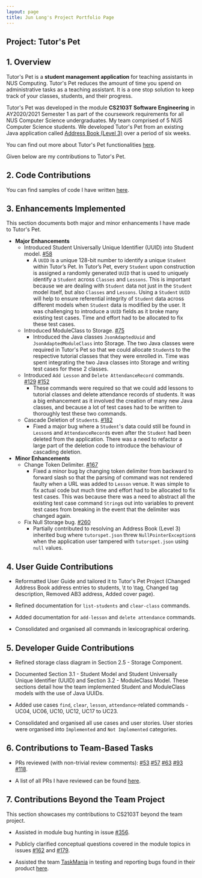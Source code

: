 ```yaml
---
layout: page
title: Jun Long's Project Portfolio Page
---
```


## Project: Tutor's Pet


## 1. Overview
Tutor's Pet is a **student management application** for teaching assistants in NUS Computing.
Tutor's Pet reduces the amount of time you spend on administrative tasks as a teaching assistant.
It is a one stop solution to keep track of your classes, students, and their progress.

Tutor's Pet was developed in the module **CS2103T Software Engineering** in AY2020/2021 Semester 1
as part of the coursework requirements for all NUS Computer Science undergraduates.
My team comprised of 5 NUS Computer Science students. We developed Tutor's Pet from an existing Java application called
[Address Book (Level 3)](https://se-education.org/addressbook-level3/) over a period of six weeks.

You can find out more about Tutor's Pet functionalities
[here](https://ay2021s1-cs2103t-t10-4.github.io/tp/UserGuide.html).

Given below are my contributions to Tutor's Pet.


## 2. Code Contributions
You can find samples of code I have written
[here](https://nus-cs2103-ay2021s1.github.io/tp-dashboard/#breakdown=true&search=junlong4321).


## 3. Enhancements Implemented
This section documents both major and minor enhancements I have made to Tutor's Pet.
* **Major Enhancements**
  * Introduced Student Universally Unique Identifier (UUID) into Student model.
  [#58](https://github.com/AY2021S1-CS2103T-T10-4/tp/pull/58)
    * A `UUID` is a unique 128-bit number to identify a unique `Student` within Tutor’s Pet.
      In Tutor’s Pet, every `Student` upon construction is assigned a randomly generated `UUID` that is used to
      uniquely identify a `Student` across `Classes` and `Lessons`. This is important because we are dealing with
      `Student` data not just in the `Student` model itself, but also `Classes` and `Lessons`. Using a
      `Student` `UUID` will help to ensure referential integrity of `Student` data across different models when
      `Student` data is modified by the user. It was challenging to introduce a `UUID` fields as it broke many
      existing test cases. Time and effort had to be allocated to fix these test cases.
  * Introduced ModuleClass to Storage. [#75](https://github.com/AY2021S1-CS2103T-T10-4/tp/pull/75)
    * Introduced the Java classes `JsonAdaptedUuid` and `JsonAdaptedModuleClass` into Storage. The two Java classes were
      required in Tutor's Pet so that we could allocate `Student`s to the respective tutorial classes that they were
      enrolled in. Time was spent integrating the two Java classes into Storage and writing test cases for these 2
      classes.
  * Introduced `Add Lesson` and `Delete AttendanceRecord` commands.
  [#129](https://github.com/AY2021S1-CS2103T-T10-4/tp/pull/129)
  [#152](https://github.com/AY2021S1-CS2103T-T10-4/tp/pull/152)
    * These commands were required so that we could add lessons to tutorial classes and delete attendance records of
      students. It was a big enhancement as it involved the creation of many new Java classes, and because
      a lot of test cases had to be written to thoroughly test these two commands.
  * Cascade Deletion of `Student`s. [#182](https://github.com/AY2021S1-CS2103T-T10-4/tp/pull/185)
    * Fixed a major bug where a `Student`'s data could still be found in `Lesson`s and `AttendanceRecord`s even after
      the `Student` had been deleted from the application. There was a need to refactor a large part of the deletion
      code to introduce the behaviour of cascading deletion.
* **Minor Enhancements**
  * Change Token Delimiter.
  [#167](https://github.com/AY2021S1-CS2103T-T10-4/tp/pull/167)
    * Fixed a minor bug by changing token delimiter from backward to forward slash so that the parsing of
    command was not rendered faulty when a URL was added to `Lesson` venue. It was simple to fix actual code
    but much time and effort had to be allocated to fix test cases. This was because there was a need to
    abstract all the existing test case command `String`s out into variables to prevent test cases
    from breaking in the event that the delimiter was changed again.
  * Fix Null Storage bug.
  [#260](https://github.com/AY2021S1-CS2103T-T10-4/tp/pull/260)
    * Partially contributed to resolving an Address Book (Level 3) inherited bug where `tutorspet.json` threw
    `NullPointerException`s when the application user tampered with `tutorspet.json` using `null` values.


## 4. User Guide Contributions
* Reformatted User Guide and tailored it to Tutor's Pet Project
(Changed Address Book address entries to students, \t to \tag, Changed tag description, Removed AB3 address,
Added cover page).

* Refined documentation for `list-students` and `clear-class` commands.

* Added documentation for `add-lesson` and `delete attendance` commands.

* Consolidated and organised all commands in lexicographical ordering.


## 5. Developer Guide Contributions
* Refined storage class diagram in Section 2.5 - Storage Component.

* Documented Section 3.1 - Student Model and Student Universally Unique Identifier (UUID) and
Section 3.2 - ModuleClass Model. These sections detail how the team implemented Student and ModuleClass models
with the use of Java UUIDs.

* Added use cases `find`, `clear`, `lesson`, `attendance`-related commands - UC04, UC06, UC10, UC12, UC17 to UC23.

* Consolidated and organised all use cases and user stories. User stories were organised into `Implemented` and
`Not Implemented` categories.


## 6. Contributions to Team-Based Tasks
* PRs reviewed (with non-trivial review comments):
[#53](https://github.com/AY2021S1-CS2103T-T10-4/tp/pull/53)
[#57](https://github.com/AY2021S1-CS2103T-T10-4/tp/pull/57)
[#63](https://github.com/AY2021S1-CS2103T-T10-4/tp/pull/63)
[#93](https://github.com/AY2021S1-CS2103T-T10-4/tp/pull/93)
[#118](https://github.com/AY2021S1-CS2103T-T10-4/tp/pull/118).

* A list of all PRs I have reviewed can be found
[here](https://github.com/AY2021S1-CS2103T-T10-4/tp/pulls?q=is%3Apr+is%3Aclosed+reviewed-by%3Ajunlong4321).


## 7. Contributions Beyond the Team Project
This section showcases my contributions to CS2103T beyond the team project.

* Assisted in module bug hunting in issue [#356](https://github.com/nus-cs2103-AY2021S1/forum/issues/356).

* Publicly clarified conceptual questions covered in the module topics in issues
[#162](https://github.com/nus-cs2103-AY2021S1/forum/issues/162)
and
[#179](https://github.com/nus-cs2103-AY2021S1/forum/issues/179).

* Assisted the team [TaskMania](https://github.com/AY2021S1-CS2103T-W10-3/tp/) in testing and reporting
bugs found in their product [here](https://github.com/junlong4321/ped/issues).
